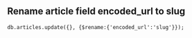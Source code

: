 ## Rename article field encoded_url to slug
 `db.articles.update({}, {$rename:{'encoded_url':'slug'}});`